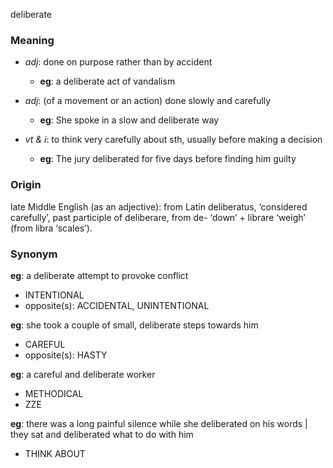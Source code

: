 deliberate
### Meaning
+ _adj_: done on purpose rather than by accident
	+ __eg__: a deliberate act of vandalism
+ _adj_: (of a movement or an action) done slowly and carefully
	+ __eg__: She spoke in a slow and deliberate way

+ _vt & i_: to think very carefully about sth, usually before making a decision
	+ __eg__: The jury deliberated for five days before finding him guilty

### Origin

late Middle English (as an adjective): from Latin deliberatus, ‘considered carefully’, past participle of deliberare, from de- ‘down’ + librare ‘weigh’ (from libra ‘scales’).

### Synonym

__eg__: a deliberate attempt to provoke conflict

+ INTENTIONAL
+ opposite(s): ACCIDENTAL, UNINTENTIONAL

__eg__: she took a couple of small, deliberate steps towards him

+ CAREFUL
+ opposite(s): HASTY

__eg__: a careful and deliberate worker

+ METHODICAL
+ ZZE

__eg__: there was a long painful silence while she deliberated on his words | they sat and deliberated what to do with him

+ THINK ABOUT

